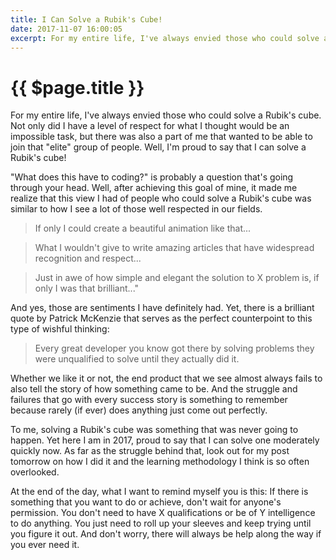 ```yaml
---
title: I Can Solve a Rubik's Cube!
date: 2017-11-07 16:00:05
excerpt: For my entire life, I've always envied those who could solve a Rubik's cube. Not only did I have a level of respect for what I thought would be an impossible task, but there was also a part of me that wanted to be able to join that "elite" group of people. Well, I'm proud to say that I can solve a Rubik's cube!
---
```


# {{ $page.title }}

For my entire life, I've always envied those who could solve a Rubik's cube. Not only did I have a level of respect for what I thought would be an impossible task, but there was also a part of me that wanted to be able to join that "elite" group of people. Well, I'm proud to say that I can solve a Rubik's cube!

"What does this have to coding?" is probably a question that's going through your head. Well, after achieving this goal of mine, it made me realize that this view I had of people who could solve a Rubik's cube was similar to how I see a lot of those well respected in our fields. 

> If only I could create a beautiful animation like that...

>What I wouldn't give to write amazing articles that have widespread recognition and respect...

> Just in awe of how simple and elegant the solution to X problem is, if only I was that brilliant..."

And yes, those are sentiments I have definitely had. Yet, there is a brilliant quote by Patrick McKenzie that serves as the perfect counterpoint to this type of wishful thinking:

> Every great developer you know got there by solving problems they were unqualified to solve until they actually did it.

Whether we like it or not, the end product that we see almost always fails to also tell the story of how something came to be. And the struggle and failures that go with every success story is something to remember because rarely (if ever) does anything just come out perfectly.

To me, solving a Rubik's cube was something that was never going to happen. Yet here I am in 2017, proud to say that I can solve one moderately quickly now. As far as the struggle behind that, look out for my post tomorrow on how I did it and the learning methodology I think is so often overlooked.

At the end of the day, what I want to remind myself you is this: If there is something that you want to do or achieve, don't wait for anyone's permission. You don't need to have X qualifications or be of Y intelligence to do anything. You just need to roll up your sleeves and keep trying until you figure it out. And don't worry, there will always be help along the way if you ever need it. 
